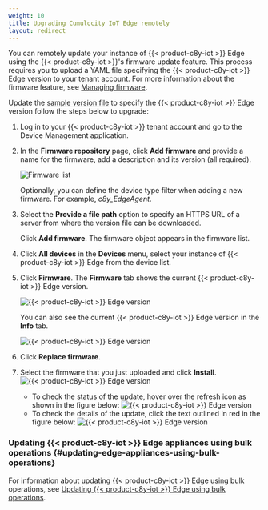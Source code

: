 ```yaml
---
weight: 10
title: Upgrading Cumulocity IoT Edge remotely
layout: redirect
---
```


You can remotely update your instance of {{< product-c8y-iot >}} Edge using the {{< product-c8y-iot >}}'s firmware update feature. This process requires you to upload a YAML file specifying the {{< product-c8y-iot >}} Edge version to your tenant account. For more information about the firmware feature, see [Managing firmware](/device-management-application/managing-device-data/#managing-firmware).

Update the [sample version file](/files/edge-k8s/c8y-edge-version.yaml) to specify the {{< product-c8y-iot >}} Edge version follow the steps below to upgrade:

1. Log in to your {{< product-c8y-iot >}} tenant account and go to the Device Management application.

2. In the **Firmware repository** page, click **Add firmware** and provide a name for the firmware, add a description and its version (all required).

   ![Firmware list](/images/edge-k8s/edge-k8s-firmware-repository.png)

   Optionally, you can define the device type filter when adding a new firmware. For example, *c8y_EdgeAgent*.

3. Select the **Provide a file path** option to specify an HTTPS URL of a server from where the version file can be downloaded.

   Click **Add firmware**. The firmware object appears in the firmware list.

4. Click **All devices** in the **Devices** menu, select your instance of {{< product-c8y-iot >}} Edge from the device list.

5. Click **Firmware**. The **Firmware** tab shows the current {{< product-c8y-iot >}} Edge version.

   ![{{< product-c8y-iot >}} Edge version](/images/edge-k8s/edge-k8s-firmware-current-version.png)

   You can also see the current {{< product-c8y-iot >}} Edge version in the **Info** tab.

   ![{{< product-c8y-iot >}} Edge version](/images/edge-k8s/edge-k8s-firmware-version-info-tab.png)

6. Click **Replace firmware**.

7. Select the firmware that you just uploaded and click **Install**.
   ![{{< product-c8y-iot >}} Edge version](/images/edge-k8s/edge-k8s-select-firmware.png)

   - To check the status of the update, hover over the refresh icon as shown in the figure below:
   ![{{< product-c8y-iot >}} Edge version](/images/edge-k8s/edge-k8s-check-remote-update-status.png)
   - To check the details of the update, click the text outlined in red in the figure below:
   ![{{< product-c8y-iot >}} Edge version](/images/edge-k8s/edge-k8s-check-remote-update-full-log.png)

### Updating {{< product-c8y-iot >}} Edge appliances using bulk operations {#updating-edge-appliances-using-bulk-operations}

For information about updating {{< product-c8y-iot >}} Edge using bulk operations, see [Updating {{< product-c8y-iot >}} Edge using bulk operations](/edge/edge-connectivity/#updating-edge-appliances-using-bulk-operations).
